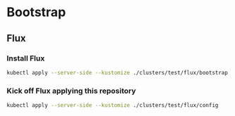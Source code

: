 # Bootstrap

## Flux

### Install Flux

```sh
kubectl apply --server-side --kustomize ./clusters/test/flux/bootstrap
```

### Kick off Flux applying this repository

```sh
kubectl apply --server-side --kustomize ./clusters/test/flux/config
```
